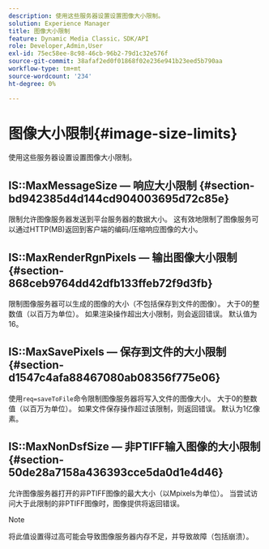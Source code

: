 ```yaml
---
description: 使用这些服务器设置设置图像大小限制。
solution: Experience Manager
title: 图像大小限制
feature: Dynamic Media Classic，SDK/API
role: Developer,Admin,User
exl-id: 75ec58ee-8c98-46cb-96b2-79d1c32e576f
source-git-commit: 38afaf2ed0f01868f02e236e941b23eed5b790aa
workflow-type: tm+mt
source-wordcount: '234'
ht-degree: 0%

---
```


# 图像大小限制{#image-size-limits}

使用这些服务器设置设置图像大小限制。

## IS::MaxMessageSize — 响应大小限制 {#section-bd942385d4d144cd904003695d72c85e}

限制允许图像服务器发送到平台服务器的数据大小。 这有效地限制了图像服务可以通过HTTP(MB)返回到客户端的编码/压缩响应图像的大小。

## IS::MaxRenderRgnPixels — 输出图像大小限制 {#section-868ceb9764dd42dfb133ffeb72f9d3fb}

限制图像服务器可以生成的图像的大小（不包括保存到文件的图像）。 大于0的整数值（以百万为单位）。 如果渲染操作超出大小限制，则会返回错误。 默认值为 16。

## IS::MaxSavePixels — 保存到文件的大小限制 {#section-d1547c4afa88467080ab08356f775e06}

使用`req=saveToFile`命令限制图像服务器将写入文件的图像大小。 大于0的整数值（以百万为单位）。 如果文件保存操作超过该限制，则返回错误。 默认为1亿像素。

## IS::MaxNonDsfSize — 非PTIFF输入图像的大小限制 {#section-50de28a7158a436393cce5da0d1e4d46}

允许图像服务器打开的非PTIFF图像的最大大小（以Mpixels为单位）。 当尝试访问大于此限制的非PTIFF图像时，图像提供将返回错误。

>[!NOTE]
>
>将此值设置得过高可能会导致图像服务器内存不足，并导致故障（包括崩溃）。
